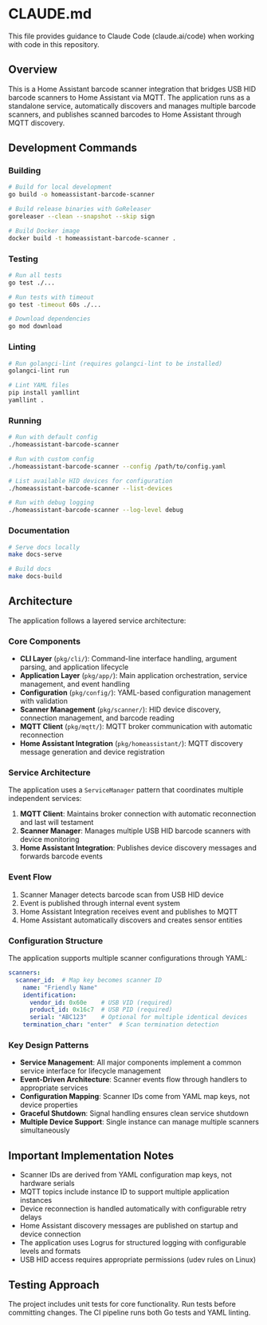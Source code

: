 # CLAUDE.md

This file provides guidance to Claude Code (claude.ai/code) when working with code in this repository.

## Overview

This is a Home Assistant barcode scanner integration that bridges USB HID barcode scanners to Home Assistant via MQTT. The application runs as a standalone service, automatically discovers and manages multiple barcode scanners, and publishes scanned barcodes to Home Assistant through MQTT discovery.

## Development Commands

### Building
```bash
# Build for local development
go build -o homeassistant-barcode-scanner

# Build release binaries with GoReleaser
goreleaser --clean --snapshot --skip sign

# Build Docker image
docker build -t homeassistant-barcode-scanner .
```

### Testing
```bash
# Run all tests
go test ./...

# Run tests with timeout
go test -timeout 60s ./...

# Download dependencies
go mod download
```

### Linting
```bash
# Run golangci-lint (requires golangci-lint to be installed)
golangci-lint run

# Lint YAML files
pip install yamllint
yamllint .
```

### Running
```bash
# Run with default config
./homeassistant-barcode-scanner

# Run with custom config
./homeassistant-barcode-scanner --config /path/to/config.yaml

# List available HID devices for configuration
./homeassistant-barcode-scanner --list-devices

# Run with debug logging
./homeassistant-barcode-scanner --log-level debug
```

### Documentation
```bash
# Serve docs locally
make docs-serve

# Build docs
make docs-build
```

## Architecture

The application follows a layered service architecture:

### Core Components

- **CLI Layer** (`pkg/cli/`): Command-line interface handling, argument parsing, and application lifecycle
- **Application Layer** (`pkg/app/`): Main application orchestration, service management, and event handling
- **Configuration** (`pkg/config/`): YAML-based configuration management with validation
- **Scanner Management** (`pkg/scanner/`): HID device discovery, connection management, and barcode reading
- **MQTT Client** (`pkg/mqtt/`): MQTT broker communication with automatic reconnection
- **Home Assistant Integration** (`pkg/homeassistant/`): MQTT discovery message generation and device registration

### Service Architecture

The application uses a `ServiceManager` pattern that coordinates multiple independent services:

1. **MQTT Client**: Maintains broker connection with automatic reconnection and last will testament
2. **Scanner Manager**: Manages multiple USB HID barcode scanners with device monitoring
3. **Home Assistant Integration**: Publishes device discovery messages and forwards barcode events

### Event Flow

1. Scanner Manager detects barcode scan from USB HID device
2. Event is published through internal event system
3. Home Assistant Integration receives event and publishes to MQTT
4. Home Assistant automatically discovers and creates sensor entities

### Configuration Structure

The application supports multiple scanner configurations through YAML:

```yaml
scanners:
  scanner_id:  # Map key becomes scanner ID
    name: "Friendly Name"
    identification:
      vendor_id: 0x60e    # USB VID (required)
      product_id: 0x16c7  # USB PID (required)
      serial: "ABC123"    # Optional for multiple identical devices
    termination_char: "enter"  # Scan termination detection
```

### Key Design Patterns

- **Service Management**: All major components implement a common service interface for lifecycle management
- **Event-Driven Architecture**: Scanner events flow through handlers to appropriate services
- **Configuration Mapping**: Scanner IDs come from YAML map keys, not device properties
- **Graceful Shutdown**: Signal handling ensures clean service shutdown
- **Multiple Device Support**: Single instance can manage multiple scanners simultaneously

## Important Implementation Notes

- Scanner IDs are derived from YAML configuration map keys, not hardware serials
- MQTT topics include instance ID to support multiple application instances
- Device reconnection is handled automatically with configurable retry delays
- Home Assistant discovery messages are published on startup and device connection
- The application uses Logrus for structured logging with configurable levels and formats
- USB HID access requires appropriate permissions (udev rules on Linux)

## Testing Approach

The project includes unit tests for core functionality. Run tests before committing changes. The CI pipeline runs both Go tests and YAML linting.
